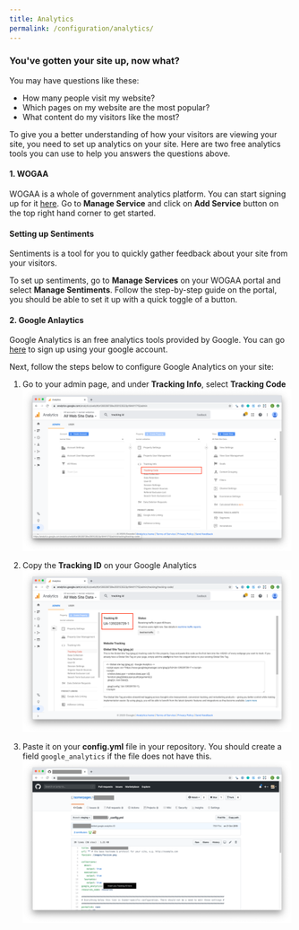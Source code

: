 ```yaml
---
title: Analytics
permalink: /configuration/analytics/
---
```


### You've gotten your site up, now what?

You may have questions like these:
- How many people visit my website?
- Which pages on my website are the most popular?
- What content do my visitors like the most?

To give you a better understanding of how your visitors are viewing your site, you need to set up analytics on your site.
Here are two free analytics tools you can use to help you answers the questions above. 

#### 1. WOGAA
WOGAA is a whole of government analytics platform. You can start signing up for it [here](https://wogaa.sg/login). 
Go to **Manage Service** and click on **Add Service** button on the top right hand corner to get started.

#### Setting up Sentiments

Sentiments is a tool for you to quickly gather feedback about your site from your visitors.

To set up sentiments, go to **Manage Services** on your WOGAA portal and select **Manage Sentiments**. Follow the step-by-step guide on the portal, you should be able to set it up with a quick toggle of a button.

#### 2. Google Anlaytics
Google Analytics is an free analytics tools provided by Google. You can go [here](https://accounts.google.com/) to sign up using your google account.

Next, follow the steps below to configure Google Analytics on your site:
1. Go to your admin page, and under **Tracking Info**, select **Tracking Code**
![tracking code](/images/select-tracking-code.png)

2. Copy the **Tracking ID** on your Google Analytics
![tracking ID](/images/tracking-id.png)

3. Paste it on your **config.yml** file in your repository. You should create a field `google_analytics` if the file does not have this.
![isomer ga](/images/isomer-ga.png)
